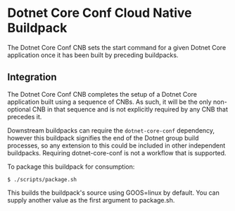 # Dotnet Core Conf Cloud Native Buildpack

The Dotnet Core Conf CNB sets the start command for a given Dotnet Core application once it
has been built by preceding buildpacks.

## Integration

The Dotnet Core Conf CNB completes the setup of a Dotnet Core application built
using a sequence of CNBs. As such, it will be the only non-optional CNB in that
sequence and is not explicitly required by any CNB that precedes it.

Downstream buildpacks can require the `dotnet-core-conf` dependency, however this
buildpack signifies the end of the Dotnet group build processes, so any extension to
this could be included in other independent buildpacks. Requiring dotnet-core-conf is
not a workflow that is supported.

To package this buildpack for consumption:
```
$ ./scripts/package.sh
```
This builds the buildpack's source using GOOS=linux by default. You can supply another value as the first argument to package.sh.

